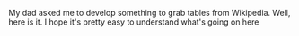 My dad asked me to develop something to grab tables from Wikipedia. Well, here is it. I hope it's pretty easy to understand what's going on here
